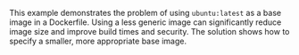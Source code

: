 This example demonstrates the problem of using `ubuntu:latest` as a base image in a Dockerfile.  Using a less generic image can significantly reduce image size and improve build times and security. The solution shows how to specify a smaller, more appropriate base image.
